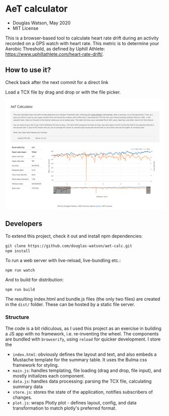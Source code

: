 # AeT calculator

- Douglas Watson, May 2020
- MIT License

This is a browser-based tool to calculate heart rate drift during an activity recorded on a GPS watch with heart rate. This metric is to determine your Aerobic Threshold, as defined by Uphill Athlete: https://www.uphillathlete.com/heart-rate-drift/.

## How to use it?

Check back after the next commit for a direct link

Load a TCX file by drag and drop or with the file picker.

![Screenshot](screenshot.png)

## Developers

To extend this project, check it out and install npm dependencies:

```
git clone https://github.com/douglas-watson/aet-calc.git
npm install
```

To run a web server with live-reload, live-bundling etc.:

```
npm run watch
```

And to build for distribution:

```
npm run build
```

The resulting index.html and bundle.js files (the only two files) are created in the `dist/` folder. These can be hosted by a static file server.

### Structure

The code is a bit ridiculous, as I used this project as an exercise in building a JS app with no framework, i.e. re-inventing the wheel. The components are bundled with `browserify`, using `reload` for quicker development. I store the

- `index.html`: obviously defines the layout and text, and also embeds a Mustache template for the summary table. It uses the Bulma css framework for styling.
- `main.js`: handles templating, file loading (drag and drop, file input), and mostly initializes each component.
- `data.js`: handles data processing: parsing the TCX file, calculating summary data
- `store.js`: stores the state of the application, notifies subscribers of changes.
- `plot.js`: wraps Plotly plot - defines layout, config, and data transformation to match plotly's preferred format.
